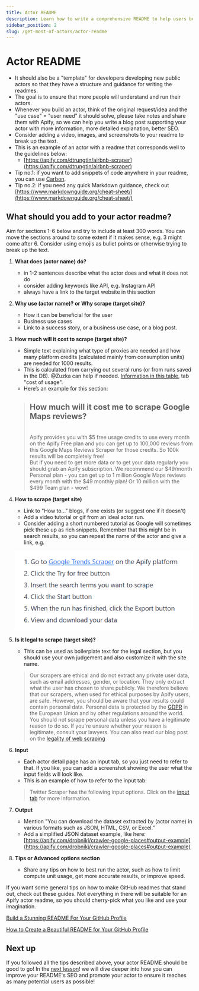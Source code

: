 ```yaml
---
title: Actor README
description: Learn how to write a comprehensive README to help users better navigate, understand and run public actors in Apify Store.
sidebar_position: 2
slug: /get-most-of-actors/actor-readme
---
```


# Actor README

- It should also be a "template" for developers developing new public actors so that they have a structure and guidance for writing the readmes.
- The goal is to ensure that more people will understand and run their actors.
- Whenever you build an actor, think of the original request/idea and the "use case" = "user need" it should solve, please take notes and share them with Apify, so we can help you write a blog post supporting your actor with more information, more detailed explanation, better SEO.
- Consider adding a video, images, and screenshots to your readme to break up the text.
- This is an example of an actor with a readme that corresponds well to the guidelines below:
  - [https://apify.com/dtrungtin/airbnb-scraper](https://apify.com/dtrungtin/airbnb-scraper)
- Tip no.1: if you want to add snippets of code anywhere in your readme, you can use [Carbon](https://github.com/carbon-app/carbon).
- Tip no.2: if you need any quick Markdown guidance, check out [https://www.markdownguide.org/cheat-sheet/](https://www.markdownguide.org/cheat-sheet/)

## What should you add to your actor readme?

Aim for sections 1-6 below and try to include at least 300 words. You can move the sections around to some extent if it makes sense, e.g. 3 might come after 6. Consider using emojis as bullet points or otherwise trying to break up the text.

1. **What does (actor name) do?**

    - in 1-2 sentences describe what the actor does and what it does not do
    - consider adding keywords like API, e.g. Instagram API
    - always have a link to the target website in this section

2. **Why use (actor name)? or Why scrape (target site)?**

    - How it can be beneficial for the user
    - Business use cases
    - Link to a success story, or a business use case, or a blog post.

3. **How much will it cost to scrape (target site)?**

    - Simple text explaining what type of proxies are needed and how many platform credits (calculated mainly from consumption units) are needed for 1000 results.
    - This is calculated from carrying out several runs (or from runs saved in the DB). @Zuzka can help if needed. [Information in this table](https://docs.google.com/spreadsheets/d/1NOkob1eYqTsRPTVQdltYiLUsIipvSFXswRcWQPtCW9M/edit#gid=1761542436), tab "cost of usage".
    - Here’s an example for this section:

    > ## How much will it cost me to scrape Google Maps reviews?
    >
    > <br/> Apify provides you with $5 free usage credits to use every month on the Apify Free plan and you can get up to 100,000 reviews from this Google Maps Reviews Scraper for those credits. So 100k results will be completely free!
    > <br/> But if you need to get more data or to get your data regularly you should grab an Apify subscription. We recommend our $49/month Personal plan - you can get up to 1 million Google Maps reviews every month with the $49 monthly plan! Or 10 million with the $499 Team plan - wow!

4. **How to scrape (target site)**

    - Link to "How to…" blogs, if one exists (or suggest one if it doesn't)
    - Add a video tutorial or gif from an ideal actor run.
    - Consider adding a short numbered tutorial as Google will sometimes pick these up as rich snippets. Remember that this might be in search results, so you can repeat the name of the actor and give a link, e.g.

    ![How to scrape a website - numbered tutorial](./images/how-to-scrape-target-site.webp)

5. **Is it legal to scrape (target site)?**

    - This can be used as boilerplate text for the legal section, but you should use your own judgement and also customize it with the site name.

    > Our scrapers are ethical and do not extract any private user data, such as email addresses, gender, or location. They only extract what the user has chosen to share publicly. We therefore believe that our scrapers, when used for ethical purposes by Apify users, are safe. However, you should be aware that your results could contain personal data. Personal data is protected by the [GDPR](https://en.wikipedia.org/wiki/General_Data_Protection_Regulation) in the European Union and by other regulations around the world. You should not scrape personal data unless you have a legitimate reason to do so. If you're unsure whether your reason is legitimate, consult your lawyers. You can also read our blog post on the [legality of web scraping](https://blog.apify.com/is-web-scraping-legal/)

6. **Input**

    - Each actor detail page has an input tab, so you just need to refer to that. If you like, you can add a screenshot showing the user what the input fields will look like.
    - This is an example of how to refer to the input tab:

    > Twitter Scraper has the following input options. Click on the [input tab](https://apify.com/vdrmota/twitter-scraper/input-schema) for more information.

7. **Output**

    - Mention "You can download the dataset extracted by (actor name) in various formats such as JSON, HTML, CSV, or Excel.”
    - Add a simplified JSON dataset example, like here: [https://apify.com/drobnikj/crawler-google-places#output-example](https://apify.com/drobnikj/crawler-google-places#output-example)

8. **Tips or Advanced options section**
    - Share any tips on how to best run the actor, such as how to limit compute unit usage, get more accurate results, or improve speed.

If you want some general tips on how to make GitHub readmes that stand out, check out these guides. Not everything in there will be suitable for an Apify actor readme, so you should cherry-pick what you like and use your imagination.

[Build a Stunning README For Your GitHub Profile](https://towardsdatascience.com/build-a-stunning-readme-for-your-github-profile-9b80434fe5d7)

[How to Create a Beautiful README for Your GitHub Profile](https://yushi95.medium.com/how-to-create-a-beautiful-readme-for-your-github-profile-36957caa711c)

## [](#next) Next up

If you followed all the tips described above, your actor README should be good to go! In the [next lesson](./seo_and_promotion.md)! we will dive deeper into how you can improve your README's SEO and promote your actor to ensure it reaches as many potential users as possible!
